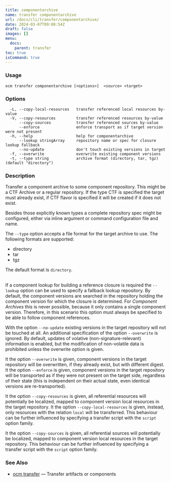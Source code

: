 ```yaml
---
title: componentarchive
name: transfer componentarchive
url: /docs/cli/transfer/componentarchive/
date: 2024-03-07T09:08:54Z
draft: false
images: []
menu:
  docs:
    parent: transfer
toc: true
isCommand: true
---
```

### Usage

```
ocm transfer componentarchive [<options>]  <source> <target>
```

### Options

```
  -L, --copy-local-resources   transfer referenced local resources by-value
  -V, --copy-resources         transfer referenced resources by-value
      --copy-sources           transfer referenced sources by-value
      --enforce                enforce transport as if target version were not present
  -h, --help                   help for componentarchive
      --lookup stringArray     repository name or spec for closure lookup fallback
      --no-update              don't touch existing versions in target
  -f, --overwrite              overwrite existing component versions
  -t, --type string            archive format (directory, tar, tgz) (default "directory")
```

### Description


Transfer a component archive to some component repository. This might
be a CTF Archive or a regular repository.
If the type CTF is specified the target must already exist, if CTF flavor
is specified it will be created if it does not exist.

Besides those explicitly known types a complete repository spec might be configured,
either via inline argument or command configuration file and name.


The <code>--type</code> option accepts a file format for the
target archive to use. The following formats are supported:
- directory
- tar
- tgz

The default format is <code>directory</code>.

\
If a component lookup for building a reference closure is required
the <code>--lookup</code>  option can be used to specify a fallback
lookup repository. By default, the component versions are searched in
the repository holding the component version for which the closure is
determined. For *Component Archives* this is never possible, because
it only contains a single component version. Therefore, in this scenario
this option must always be specified to be able to follow component
references.


With the option <code>--no-update</code> existing versions in the target
repository will not be touched at all. An additional specification of the
option <code>--overwrite</code> is ignored. By default, updates of
volative (non-signature-relevant) information is enabled, but the
modification of non-volatile data is prohibited unless the overwrite
option is given.


It the option <code>--overwrite</code> is given, component versions in the
target repository will be overwritten, if they already exist, but with different digest.
It the option <code>--enforce</code> is given, component versions in the
target repository will be transported as if they were not present on the target side,
regardless of their state (this is independent on their actual state, even identical 
versions are re-transported).


It the option <code>--copy-resources</code> is given, all referential 
resources will potentially be localized, mapped to component version local
resources in the target repository. It the option <code>--copy-local-resources</code> 
is given, instead, only resources with the relation <code>local</code> will be
transferred. This behaviour can be further influenced by specifying a transfer
script with the <code>script</code> option family.


It the option <code>--copy-sources</code> is given, all referential 
sources will potentially be localized, mapped to component version local
resources in the target repository.
This behaviour can be further influenced by specifying a transfer script
with the <code>script</code> option family.


### See Also

* [ocm transfer](/docs/cli/transfer)	 &mdash; Transfer artifacts or components

